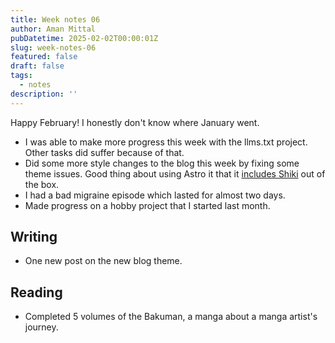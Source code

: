 ```yaml
---
title: Week notes 06
author: Aman Mittal
pubDatetime: 2025-02-02T00:00:01Z
slug: week-notes-06
featured: false
draft: false
tags:
  - notes
description: ''
---
```


Happy February! I honestly don't know where January went.

- I was able to make more progress this week with the llms.txt project. Other tasks did suffer because of that.
- Did some more style changes to the blog this week by fixing some theme issues. Good thing about using Astro it that it [includes Shiki](/blog/new-blog-theme-and-colors/) out of the box.
- I had a bad migraine episode which lasted for almost two days.
- Made progress on a hobby project that I started last month.

## Writing

- One new post on the new blog theme.

## Reading

- Completed 5 volumes of the Bakuman, a manga about a manga artist's journey.
